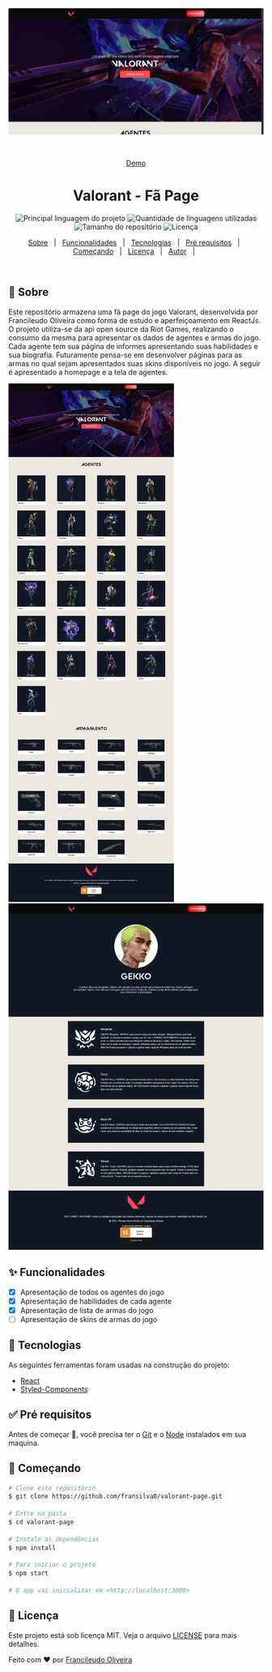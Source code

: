 <div align='center' id='top'>
<img src='./.github/readme-capa.png' alt='topo da tela de home do Valorant Page' />

&#xa0;

<a href='https://valorant-page-eta.vercel.app'>Demo</a>

</div>

<h1 align='center'>Valorant - Fã Page</h1>

<p align='center'>

<img alt='Principal linguagem do projeto' src='https://img.shields.io/github/languages/top/fransilva0/valorant-page?color=56BEB8'>

<img alt='Quantidade de linguagens utilizadas' src='https://img.shields.io/github/languages/count/fransilva0/valorant-page?color=56BEB8'>

<img alt='Tamanho do repositório' src='https://img.shields.io/github/repo-size/fransilva0/valorant-page?color=56BEB8'>

<img alt='Licença' src='https://img.shields.io/github/license/fransilva0/valorant-page?color=56BEB8'>

<!-- <img alt='Github issues' src='https://img.shields.io/github/issues/{{github}}/{{repository}}?color=56BEB8' /> -->

<!-- <img alt='Github forks' src='https://img.shields.io/github/forks/{{github}}/{{repository}}?color=56BEB8' /> -->

<!-- <img alt='Github stars' src='https://img.shields.io/github/stars/{{github}}/{{repository}}?color=56BEB8' /> -->
</p>

<p align='center'>
<a href='#dart-sobre'>Sobre</a> &#xa0; | &#xa0;
<a href='#sparkles-funcionalidades'>Funcionalidades</a> &#xa0; | &#xa0;
<a href='#rocket-tecnologias'>Tecnologias</a> &#xa0; | &#xa0;
<a href='#white_check_mark-pré-requesitos'>Pré requisitos</a> &#xa0; | &#xa0;
<a href='#checkered_flag-começando'>Começando</a> &#xa0; | &#xa0;
<a href='#memo-licença'>Licença</a> &#xa0; | &#xa0;
<a href='https://github.com/fransilva0' target='_blank'>Autor</a> &#xa0; | &#xa0;
</p>

<br>

## :dart: Sobre ##

<p>
  Este repositório armazena uma fã page do jogo Valorant, desenvolvida por Francileudo Oliveira como forma de estudo e aperfeiçoamento em ReactJs. O projeto utiliza-se da api open source da Riot Games, realizando o consumo da mesma para apresentar os dados de agentes e armas do jogo. Cada agente tem sua página de informes apresentando suas habilidades e sua biografia. Futuramente pensa-se em desenvolver páginas para as armas no qual sejam apresentados suas skins disponíveis no jogo. A seguir é apresentado a homepage e a tela de agentes.
</p>

<img src="./.github/homepage.png" alt="imagem da homepage do Valorant fã page" >

<br />

<img src="./.github/agentpage.png" alt="imagem da página de agente do Valorant fã page" >



## :sparkles: Funcionalidades ##

- [X] Apresentação de todos os agentes do jogo
- [X] Apresentação de habilidades de cada agente
- [X] Apresentação de lista de armas do jogo
- [ ] Apresentação de skins de armas do jogo

## :rocket: Tecnologias ##

As seguintes ferramentas foram usadas na construção do projeto:

- [React](https://pt-br.reactjs.org/)
- [Styled-Components](https://styled-components.com/)

## :white_check_mark: Pré requisitos ##

Antes de começar :checkered_flag:, você precisa ter o [Git](https://git-scm.com) e o [Node](https://nodejs.org/en/) instalados em sua maquina.

## :checkered_flag: Começando ##

```bash
# Clone este repositório
$ git clone https://github.com/fransilva0/valorant-page.git

# Entre na pasta
$ cd valorant-page

# Instale as dependências
$ npm install

# Para iniciar o projeto
$ npm start

# O app vai inicializar em <http://localhost:3000>
```

## :memo: Licença ##

Este projeto está sob licença MIT. Veja o arquivo [LICENSE](LICENSE.md) para mais detalhes.


Feito com :heart: por <a href='https://github.com/fransilva0' target='_blank'>Francileudo Oliveira</a>

&#xa0;

